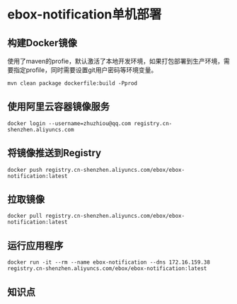 # ebox-notification单机部署

## 构建Docker镜像

使用了maven的profie，默认激活了本地开发环境，如果打包部署到生产环境，需要指定profile，同时需要设置git用户密码等环境变量。

```
mvn clean package dockerfile:build -Pprod
```

## 使用阿里云容器镜像服务

```
docker login --username=zhuzhiou@qq.com registry.cn-shenzhen.aliyuncs.com
```

## 将镜像推送到Registry

```
docker push registry.cn-shenzhen.aliyuncs.com/ebox/ebox-notification:latest
```

## 拉取镜像

```
docker pull registry.cn-shenzhen.aliyuncs.com/ebox/ebox-notification:latest
```

## 运行应用程序

```
docker run -it --rm --name ebox-notification --dns 172.16.159.38 registry.cn-shenzhen.aliyuncs.com/ebox/ebox-notification:latest
```

## 知识点

